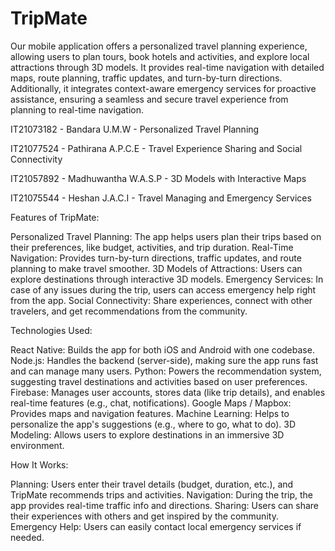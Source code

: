 # TripMate
Our mobile application offers a personalized travel planning experience, allowing users to plan tours, book hotels and activities, and explore local attractions through 3D models. It provides real-time navigation with detailed maps, route planning, traffic updates, and turn-by-turn directions. Additionally, it integrates context-aware emergency services for proactive assistance, ensuring a seamless and secure travel experience from planning to real-time navigation.

IT21073182 - Bandara U.M.W - Personalized Travel Planning

IT21077524 - Pathirana A.P.C.E - Travel Experience Sharing and Social Connectivity

IT21057892 - Madhuwantha W.A.S.P - 3D Models with Interactive Maps

IT21075544 - Heshan J.A.C.I - Travel Managing and Emergency Services

Features of TripMate:

Personalized Travel Planning: The app helps users plan their trips based on their preferences, like budget, activities, and trip duration. Real-Time Navigation: Provides turn-by-turn directions, traffic updates, and route planning to make travel smoother. 3D Models of Attractions: Users can explore destinations through interactive 3D models. Emergency Services: In case of any issues during the trip, users can access emergency help right from the app. Social Connectivity: Share experiences, connect with other travelers, and get recommendations from the community.

Technologies Used:

React Native: Builds the app for both iOS and Android with one codebase. Node.js: Handles the backend (server-side), making sure the app runs fast and can manage many users. Python: Powers the recommendation system, suggesting travel destinations and activities based on user preferences. Firebase: Manages user accounts, stores data (like trip details), and enables real-time features (e.g., chat, notifications). Google Maps / Mapbox: Provides maps and navigation features. Machine Learning: Helps to personalize the app's suggestions (e.g., where to go, what to do). 3D Modeling: Allows users to explore destinations in an immersive 3D environment.

How It Works:

Planning: Users enter their travel details (budget, duration, etc.), and TripMate recommends trips and activities. Navigation: During the trip, the app provides real-time traffic info and directions. Sharing: Users can share their experiences with others and get inspired by the community. Emergency Help: Users can easily contact local emergency services if needed.
